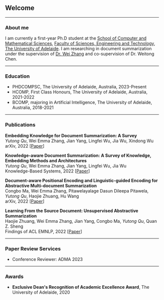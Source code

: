 ## Welcome

---

### About me

I am currently a first-year Ph.D student at the [School of Computer and Mathematical Sciences](https://set.adelaide.edu.au/computer-and-mathematical-sciences/), [Faculty of Sciences, Engineering and Technology](https://set.adelaide.edu.au/), [The University of Adelaide](https://adelaide.edu.au/). I am researching in document summarization under the supervision of [Dr. Wei Zhang](https://weiezhang.github.io/) and co-supervision of Dr. Weitong Chen.


---

### Education

- PHDCOMPSC, The University of Adelaide, Australia, 2023-Present
- HCOMP, First Class Honours, The University of Adelaide, Australia, 2021-2022
- BCOMP, majoring in Artificial Intelligence, The University of Adelaide, Australia, 2018-2021

---

### Publications

**Embedding Knowledge for Document Summarization: A Survey**  
*Yutong Qu*, Wei Emma Zhang, Jian Yang, Lingfei Wu, Jia Wu, Xindong Wu  
arXiv, 2022  [[Paper](https://arxiv.org/abs/2204.11190)]  

**Knowledge-aware Document Summarization: A Survey of Knowledge, Embedding Methods and Architectures**  
*Yutong Qu*, Wei Emma Zhang, Jian Yang, Lingfei Wu, Jia Wu  
Knowledge-Based Systems, 2022  [[Paper](https://doi.org/10.1016/j.knosys.2022.109882)]  

**Document-aware Positional Encoding and Linguistic-guided Encoding for Abstractive Multi-document Summarization**  
Congbo Ma, Wei Emma Zhang, Pitawelayalage Dasun Dileepa Pitawela, *Yutong Qu*, Haojie Zhuang, Hu Wang  
arXiv, 2022  [[Paper](https://arxiv.org/abs/2209.05929)]  
<!-- Accepted by IJCNN at IEEE WCCI 2022  [[Paper](https://arxiv.org/abs/2209.05929)]   -->

**Learning From the Source Document: Unsupervised Abstractive Summarization**  
Haojie Zhuang, Wei Emma Zhang, Jian Yang, Congbo Ma, *Yutong Qu*, Quan Z. Sheng  
Findings of ACL EMNLP, 2022  [[Paper](https://aclanthology.org/2022.findings-emnlp.309)]  

<!-- ---

### Work Experience
- **Student Tutor**  
2023-Present, The University of Adelaide, Australia  
Introduction to Statistical Machine Learning   -->

---

### Paper Review Services

- Conference Reviewer: ADMA 2023

---

### Awards

- **Exclusive Dean's Recognition of Academic Excellence Award**, The University of Adelaide, 2020



<!-- ---
### Contact

Email: [yutongqu@outlook.com](mailto:yutongqu@outlook.com)
 -->



<!-- to GitHub Pages

You can use the [editor on GitHub](https://github.com/yutongqu/yutongqu.github.io/edit/main/index.md) to maintain and preview the content for your website in Markdown files.

Whenever you commit to this repository, GitHub Pages will run [Jekyll](https://jekyllrb.com/) to rebuild the pages in your site, from the content in your Markdown files.

### Markdown

Markdown is a lightweight and easy-to-use syntax for styling your writing. It includes conventions for

```markdown
Syntax highlighted code block

# Header 1
## Header 2
### Header 3

- Bulleted
- List

1. Numbered
2. List

**Bold** and _Italic_ and `Code` text

[Link](url) and ![Image](src)
```

For more details see [Basic writing and formatting syntax](https://docs.github.com/en/github/writing-on-github/getting-started-with-writing-and-formatting-on-github/basic-writing-and-formatting-syntax).

### Jekyll Themes

Your Pages site will use the layout and styles from the Jekyll theme you have selected in your [repository settings](https://github.com/yutongqu/yutongqu.github.io/settings/pages). The name of this theme is saved in the Jekyll `_config.yml` configuration file.

### Support or Contact

Having trouble with Pages? Check out our [documentation](https://docs.github.com/categories/github-pages-basics/) or [contact support](https://support.github.com/contact) and we’ll help you sort it out.
 -->
